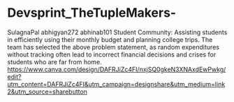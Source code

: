 # Devsprint_TheTupleMakers-
SulagnaPal
abhigyan272
abhinab101 
Student Community: Assisting students in efficiently using their monthly budget and planning college trips.
The team has selected the above problem statement, as random expenditures without tracking often lead to incorrect financial decisions and crises for students who are far from home.
https://www.canva.com/design/DAFRJiZc4FI/nxjSQ0gkeN3XNAxdEwPwkg/edit?utm_content=DAFRJiZc4FI&utm_campaign=designshare&utm_medium=link2&utm_source=sharebutton
